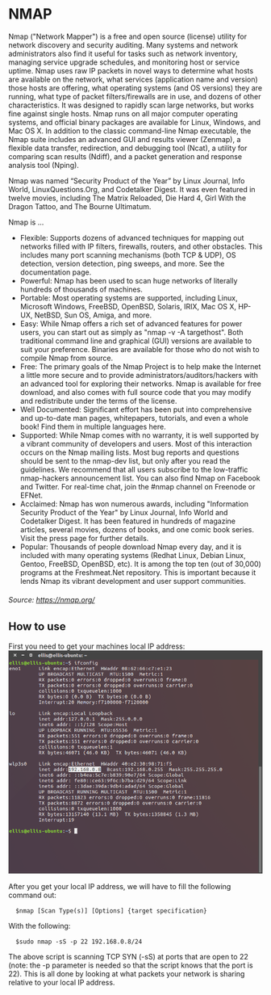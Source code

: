 # NMAP
Nmap ("Network Mapper") is a free and open source (license) utility for network discovery and security auditing. Many systems and network administrators also find it useful for tasks such as network inventory, managing service upgrade schedules, and monitoring host or service uptime. Nmap uses raw IP packets in novel ways to determine what hosts are available on the network, what services (application name and version) those hosts are offering, what operating systems (and OS versions) they are running, what type of packet filters/firewalls are in use, and dozens of other characteristics. It was designed to rapidly scan large networks, but works fine against single hosts. Nmap runs on all major computer operating systems, and official binary packages are available for Linux, Windows, and Mac OS X. In addition to the classic command-line Nmap executable, the Nmap suite includes an advanced GUI and results viewer (Zenmap), a flexible data transfer, redirection, and debugging tool (Ncat), a utility for comparing scan results (Ndiff), and a packet generation and response analysis tool (Nping).

Nmap was named “Security Product of the Year” by Linux Journal, Info World, LinuxQuestions.Org, and Codetalker Digest. It was even featured in twelve movies, including The Matrix Reloaded, Die Hard 4, Girl With the Dragon Tattoo, and The Bourne Ultimatum.

Nmap is ...

* Flexible: Supports dozens of advanced techniques for mapping out networks filled with IP filters, firewalls, routers, and other obstacles. This includes many port scanning mechanisms (both TCP & UDP), OS detection, version detection, ping sweeps, and more. See the documentation page.
* Powerful: Nmap has been used to scan huge networks of literally hundreds of thousands of machines.
* Portable: Most operating systems are supported, including Linux, Microsoft Windows, FreeBSD, OpenBSD, Solaris, IRIX, Mac OS X, HP-UX, NetBSD, Sun OS, Amiga, and more.
* Easy: While Nmap offers a rich set of advanced features for power users, you can start out as simply as "nmap -v -A targethost". Both traditional command line and graphical (GUI) versions are available to suit your preference. Binaries are available for those who do not wish to compile Nmap from source.
* Free: The primary goals of the Nmap Project is to help make the Internet a little more secure and to provide administrators/auditors/hackers with an advanced tool for exploring their networks. Nmap is available for free download, and also comes with full source code that you may modify and redistribute under the terms of the license.
* Well Documented: Significant effort has been put into comprehensive and up-to-date man pages, whitepapers, tutorials, and even a whole book! Find them in multiple languages here.
* Supported: While Nmap comes with no warranty, it is well supported by a vibrant community of developers and users. Most of this interaction occurs on the Nmap mailing lists. Most bug reports and questions should be sent to the nmap-dev list, but only after you read the guidelines. We recommend that all users subscribe to the low-traffic nmap-hackers announcement list. You can also find Nmap on Facebook and Twitter. For real-time chat, join the #nmap channel on Freenode or EFNet.
* Acclaimed: Nmap has won numerous awards, including "Information Security Product of the Year" by Linux Journal, Info World and Codetalker Digest. It has been featured in hundreds of magazine articles, several movies, dozens of books, and one comic book series. Visit the press page for further details.
* Popular: Thousands of people download Nmap every day, and it is included with many operating systems (Redhat Linux, Debian Linux, Gentoo, FreeBSD, OpenBSD, etc). It is among the top ten (out of 30,000) programs at the Freshmeat.Net repository. This is important because it lends Nmap its vibrant development and user support communities.

###### Source: https://nmap.org/

## How to use

First you need to get your machines local IP address:
![image](https://github.com/BlakeBarnes00/Common-Installs/blob/master/Screenshot%20from%202017-01-04%2014-15-57.png)

After you get your local IP address, we will have to fill the following command out: 
```shell
  $nmap [Scan Type(s)] [Options] {target specification}
```

With the following: 
``` shell
  $sudo nmap -sS -p 22 192.168.0.8/24
```

The above script is scanning TCP SYN (-sS) at ports that are open to 22 (note: the -p parameter is needed so that the script knows that the port is 22). This is all done by looking at what packets your network is sharing relative to your local IP address.

